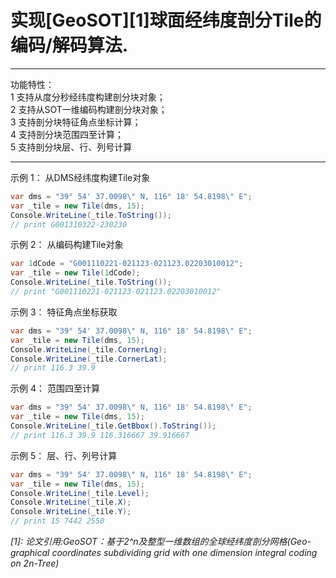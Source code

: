 ﻿# 实现[GeoSOT][1]球面经纬度剖分Tile的编码/解码算法.

***
功能特性：  
1 支持从度分秒经纬度构建剖分块对象；  
2 支持从SOT一维编码构建剖分块对象；  
3 支持剖分块特征角点坐标计算；  
4 支持剖分块范围四至计算；  
5 支持剖分块层、行、列号计算  
***

示例 1： 从DMS经纬度构建Tile对象  
```csharp
var dms = "39° 54' 37.0098\" N, 116° 18' 54.8198\" E";  
var _tile = new Tile(dms, 15);  
Console.WriteLine(_tile.ToString());  
// print G001310322-230230
```

示例 2： 从编码构建Tile对象  
```csharp
var 1dCode = "G001110221-021123-021123.02203010012";  
var _tile = new Tile(1dCode);  
Console.WriteLine(_tile.ToString());  
// print "G001110221-021123-021123.02203010012"  
```

示例 3： 特征角点坐标获取  
```csharp
var dms = "39° 54' 37.0098\" N, 116° 18' 54.8198\" E";  
var _tile = new Tile(dms, 15);  
Console.WriteLine(_tile.CornerLng);  
Console.WriteLine(_tile.CornerLat);  
// print 116.3 39.9  
```

示例 4： 范围四至计算  
```csharp
var dms = "39° 54' 37.0098\" N, 116° 18' 54.8198\" E";  
var _tile = new Tile(dms, 15);  
Console.WriteLine(_tile.GetBbox().ToString());  
// print 116.3 39.9 116.316667 39.916667  
```

示例 5： 层、行、列号计算  
```csharp
var dms = "39° 54' 37.0098\" N, 116° 18' 54.8198\" E";  
var _tile = new Tile(dms, 15);  
Console.WriteLine(_tile.Level);  
Console.WriteLine(_tile.X);  
Console.WriteLine(_tile.Y);  
// print 15 7442 2550  
```

_[1]: 论文引用:GeoSOT：基于2^n及整型一维数组的全球经纬度剖分网格(Geo-graphical coordinates subdividing grid with one dimension integral coding on 2n-Tree)_